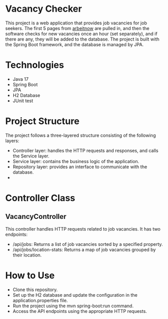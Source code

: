 # Vacancy Checker
This project is a web application that provides job vacancies for job seekers. The first 5 pages from [arbeitnow](https://www.arbeitnow.com/) are pulled in, and then the software checks for new vacancies once an hour (set separately), and if there are any, they will be added to the database. The project is built with the Spring Boot framework, and the database is managed by JPA.

# Technologies
- Java 17
- Spring Boot
- JPA
- H2 Database
- JUnit test

# Project Structure
The project follows a three-layered structure consisting of the following layers:
- Controller layer: handles the HTTP requests and responses, and calls the Service layer.
- Service layer: contains the business logic of the application.
- Repository layer: provides an interface to communicate with the database.
- 
# Controller Class
## VacancyController
This controller handles HTTP requests related to job vacancies. It has two endpoints:
- /api/jobs: Returns a list of job vacancies sorted by a specified property.
- /api/jobs/location-stats: Returns a map of job vacancies grouped by their location.

# How to Use
- Clone this repository.
- Set up the H2 database and update the configuration in the application.properties file.
- Run the project using the mvn spring-boot:run command.
- Access the API endpoints using the appropriate HTTP requests.